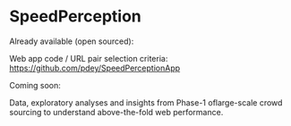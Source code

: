 # SpeedPerception

Already available (open sourced):

Web app code / URL pair selection criteria: https://github.com/pdey/SpeedPerceptionApp

Coming soon:

Data, exploratory analyses and insights from Phase-1 oflarge-scale crowd sourcing to understand above-the-fold web performance.


